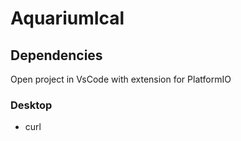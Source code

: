 # AquariumIcal

## Dependencies

Open project in VsCode with extension for PlatformIO

### Desktop

* curl

